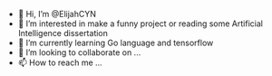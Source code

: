 - 👋 Hi, I’m @ElijahCYN
- 👀 I’m interested in make a funny project or reading some Artificial Intelligence dissertation
- 🌱 I’m currently learning Go language and tensorflow
- 💞️ I’m looking to collaborate on ...
- 📫 How to reach me ...

<!---
ElijahCYN/ElijahCYN is a ✨ special ✨ repository because its `README.md` (this file) appears on your GitHub profile.
You can click the Preview link to take a look at your changes.
--->
